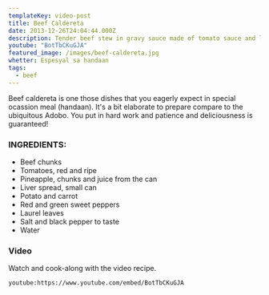```yaml
---
templateKey: video-post
title: Beef Caldereta
date: 2013-12-26T24:04:44.000Z
description: Tender beef stew in gravy sauce made of tomato sauce and liver spread
youtube: "BotTbCKuGJA"
featured_image: /images/beef-caldereta.jpg
whetter: Espesyal sa handaan
tags:
  - beef
---
```


Beef caldereta is one those dishes that you eagerly expect in special ocassion meal (handaan). It's a bit elaborate to prepare compare to the ubiquitous Adobo. You put in hard work and patience and deliciousness is guaranteed!

### INGREDIENTS:

- Beef chunks
- Tomatoes, red and ripe
- Pineapple, chunks and juice from the can
- Liver spread, small can
- Potato and carrot
- Red and green sweet peppers
- Laurel leaves
- Salt and black pepper to taste
- Water

### Video
Watch and cook-along with the video recipe.

`youtube:https://www.youtube.com/embed/BotTbCKuGJA`
